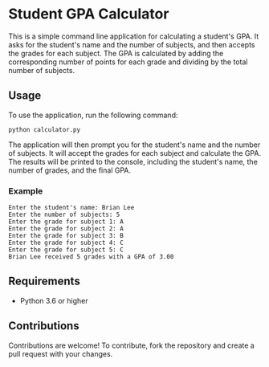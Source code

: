 # Student GPA Calculator

This is a simple command line application for calculating a student's GPA. It asks for the student's name and the number of subjects, and then accepts the grades for each subject. The GPA is calculated by adding the corresponding number of points for each grade and dividing by the total number of subjects.

## Usage

To use the application, run the following command:

```
python calculator.py
```

The application will then prompt you for the student's name and the number of subjects. It will accept the grades for each subject and calculate the GPA. The results will be printed to the console, including the student's name, the number of grades, and the final GPA.

### Example

```
Enter the student's name: Brian Lee
Enter the number of subjects: 5
Enter the grade for subject 1: A
Enter the grade for subject 2: A
Enter the grade for subject 3: B
Enter the grade for subject 4: C
Enter the grade for subject 5: C
Brian Lee received 5 grades with a GPA of 3.00
```

## Requirements

* Python 3.6 or higher

## Contributions

Contributions are welcome! To contribute, fork the repository and create a pull request with your changes.